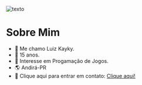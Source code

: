 ![texto](https://raw.githubusercontent.com/mykolaharmash/git-jump/main/img/readme-banner.png)
# Sobre Mim

- 👋 Me chamo Luiz Kayky.
- 🎈 15 anos.
- 🌴 Interesse em Progamação de Jogos.
- 🌎 Andirá-PR
- 🚀 Clique aqui para entrar em contato: [Clique aqui!](luiz.batista.faria@escola.pr.gov.br)
